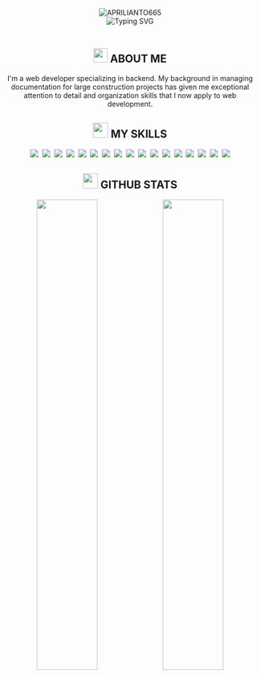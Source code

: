 <div align="center">
  <img src="https://capsule-render.vercel.app/api?type=rect&color=333333&height=180&section=header&text=APRILIANTO665&fontSize=70&fontColor=FFFFFF&animation=blink&fontAlign=50&fontAlignY=55" alt="APRILIANTO665" />
</div>

<div align="center">
  <img src="https://readme-typing-svg.herokuapp.com?font=Fira+Code&weight=800&size=24&duration=3000&pause=1000&color=FFFFFF&background=444444&center=true&vCenter=true&width=435&height=60&lines=Backend+Developer;NodeJS+Developer&border=000000" alt="Typing SVG" />
</div>

<br>

<h2 align="center">
  <img src="https://media.giphy.com/media/hvRJCLFzcasrR4ia7z/giphy.gif" width="28">
  ABOUT ME
</h2>

<p align="center">
  I'm a web developer specializing in backend. My background in managing documentation for large construction projects has given me exceptional attention to detail and organization skills that I now apply to web development.
</p>

<h2 align="center">
  <img src="https://media.giphy.com/media/WUlplcMpOCEmTGBtBW/giphy.gif" width="30">
  MY SKILLS
</h2>

<p align="center">
  <img src="https://img.shields.io/badge/Java-444444?style=for-the-badge&logo=openjdk&logoColor=FFFFFF" />&nbsp;
  <img src="https://img.shields.io/badge/Go-555555?style=for-the-badge&logo=go&logoColor=FFFFFF" />&nbsp;
  <img src="https://img.shields.io/badge/JavaScript-555555?style=for-the-badge&logo=javascript&logoColor=FFFFFF" />&nbsp;
  <img src="https://img.shields.io/badge/TypeScript-555555?style=for-the-badge&logo=typescript&logoColor=FFFFFF" />&nbsp;
  <img src="https://img.shields.io/badge/React-444444?style=for-the-badge&logo=react&logoColor=FFFFFF" />&nbsp;
  <img src="https://img.shields.io/badge/Next.js-333333?style=for-the-badge&logo=nextdotjs&logoColor=FFFFFF" />&nbsp;
  <img src="https://img.shields.io/badge/Tailwind_CSS-333333?style=for-the-badge&logo=tailwind-css&logoColor=FFFFFF" />&nbsp;
  <img src="https://img.shields.io/badge/Node_js-555555?style=for-the-badge&logo=nodedotjs&logoColor=FFFFFF" />&nbsp;
  <img src="https://img.shields.io/badge/Express_js-444444?style=for-the-badge&logo=express&logoColor=FFFFFF" />&nbsp;
  <img src="https://img.shields.io/badge/MySQL-333333?style=for-the-badge&logo=mysql&logoColor=FFFFFF" />&nbsp;
  <img src="https://img.shields.io/badge/MongoDB-333333?style=for-the-badge&logo=mongodb&logoColor=FFFFFF" />&nbsp;
  <img src="https://img.shields.io/badge/PostgreSQL-444444?style=for-the-badge&logo=postgresql&logoColor=FFFFFF" />&nbsp;
  <img src="https://img.shields.io/badge/Redis-444444?style=for-the-badge&logo=redis&logoColor=FFFFFF" />&nbsp;
  <img src="https://img.shields.io/badge/AWS-555555?style=for-the-badge&logo=amazonwebservices&logoColor=FFFFFF" />&nbsp;
  <img src="https://img.shields.io/badge/Git-444444?style=for-the-badge&logo=git&logoColor=FFFFFF" />&nbsp;
  <img src="https://img.shields.io/badge/Docker-555555?style=for-the-badge&logo=docker&logoColor=FFFFFF" />&nbsp;
  <img src="https://img.shields.io/badge/CI/CD-333333?style=for-the-badge&logo=githubactions&logoColor=FFFFFF" />
</p>

<h2 align="center">
  <img src="https://media.giphy.com/media/iY8CRBdQXODJSCERIr/giphy.gif" width="30">
  GITHUB STATS
</h2>

<p align="center">
  <img width="49%" src="https://github-readme-stats.vercel.app/api?username=aprilianto665&show_icons=true&theme=default&title_color=FFFFFF&text_color=FFFFFF&bg_color=333333&hide_border=false&border_color=000000&icon_color=FFFFFF" />
  <img width="49%" src="https://github-readme-stats.vercel.app/api/top-langs/?username=aprilianto665&layout=compact&theme=default&title_color=FFFFFF&text_color=FFFFFF&bg_color=444444&hide_border=false&border_color=000000" />
</p>
